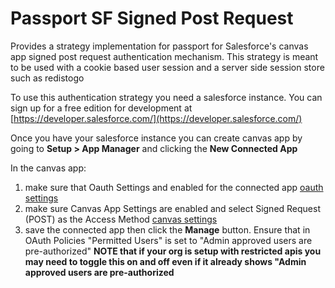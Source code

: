 # Passport SF Signed Post Request

Provides a strategy implementation for passport for Salesforce's canvas app signed post request authentication mechanism. This strategy is meant to be used with a cookie based user session and a server side session store such as redistogo



To use this authentication strategy you need a salesforce instance. You can sign up for a free edition for development at [https://developer.salesforce.com/](https://developer.salesforce.com/)

Once you have your salesforce instance you can create canvas app by going to **Setup > App Manager** and clicking the **New Connected App** 

In the canvas app:

1. make sure that Oauth Settings and enabled for the connected app [oauth settings](https://github.com/atnmorrison/passport-sf-signed-post-request/blob/main/images/oauth_settings.png)
2. make sure Canvas App Settings are enabled and select Signed Request (POST) as the Access Method [canvas settings](https://github.com/atnmorrison/passport-sf-signed-post-request/blob/main/images/canvas_settings.png)
3. save the connected app then click the **Manage** button. Ensure that in OAuth Policies "Permitted Users" is set to "Admin approved users are pre-authorized" **NOTE that if your org is setup with restricted apis you may need to toggle this on and off even if it already shows "Admin approved users are pre-authorized**

